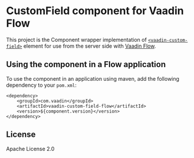 # CustomField component for Vaadin Flow

This project is the Component wrapper implementation of [`<vaadin-custom-field>`](https://github.com/vaadin/vaadin-custom-field)
element for use from the server side with [Vaadin Flow](https://github.com/vaadin/flow).

## Using the component in a Flow application

To use the component in an application using maven,
add the following dependency to your `pom.xml`:
```
<dependency>
    <groupId>com.vaadin</groupId>
    <artifactId>vaadin-custom-field-flow</artifactId>
    <version>${component.version}</version>
</dependency>
```

## License

Apache License 2.0
